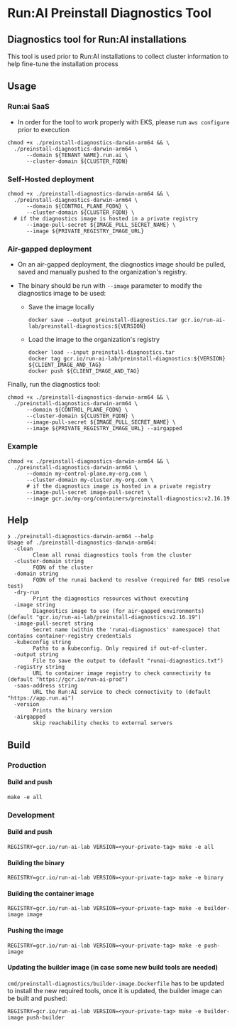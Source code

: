 # Run:AI Preinstall Diagnostics Tool

## Diagnostics tool for Run:AI installations
This tool is used prior to Run:AI installations to collect cluster information to
help fine-tune the installation process

## Usage

### Run:ai SaaS
- In order for the tool to work properly with EKS, please run `aws configure` prior to execution
```shell
chmod +x ./preinstall-diagnostics-darwin-arm64 && \
  ./preinstall-diagnostics-darwin-arm64 \
      --domain ${TENANT_NAME}.run.ai \
      --cluster-domain ${CLUSTER_FQDN}
```

### Self-Hosted deployment
```shell
chmod +x ./preinstall-diagnostics-darwin-arm64 && \ 
  ./preinstall-diagnostics-darwin-arm64 \
      --domain ${CONTROL_PLANE_FQDN} \
      --cluster-domain ${CLUSTER_FQDN} \
  # if the diagnostics image is hosted in a private registry
      --image-pull-secret ${IMAGE_PULL_SECRET_NAME} \
      --image ${PRIVATE_REGISTRY_IMAGE_URL}    
```

### Air-gapped deployment
- On an air-gapped deployment, the diagnostics image should be pulled, saved and manually pushed to the organization's registry.
- The binary should be run with `--image` parameter to modify the diagnostics image to be used:

  * Save the image locally
    ```
    docker save --output preinstall-diagnostics.tar gcr.io/run-ai-lab/preinstall-diagnostics:${VERSION}
    ```
  * Load the image to the organization's registry
     ```
     docker load --input preinstall-diagnostics.tar
     docker tag gcr.io/run-ai-lab/preinstall-diagnostics:${VERSION} ${CLIENT_IMAGE_AND_TAG} 
     docker push ${CLIENT_IMAGE_AND_TAG}
     ```
Finally, run the diagnostics tool:
```shell
chmod +x ./preinstall-diagnostics-darwin-arm64 && \ 
  ./preinstall-diagnostics-darwin-arm64 \
      --domain ${CONTROL_PLANE_FQDN} \
      --cluster-domain ${CLUSTER_FQDN} \
      --image-pull-secret ${IMAGE_PULL_SECRET_NAME} \
      --image ${PRIVATE_REGISTRY_IMAGE_URL} --airgapped    
```

### Example

```shell
chmod +x ./preinstall-diagnostics-darwin-arm64 && \ 
  ./preinstall-diagnostics-darwin-arm64 \
      --domain my-control-plane.my-org.com \
      --cluster-domain my-cluster.my-org.com \
      # if the diagnostics image is hosted in a private registry
      --image-pull-secret image-pull-secret \
      --image gcr.io/my-org/containers/preinstall-diagnostics:v2.16.19    
```

## Help
```
❯ ./preinstall-diagnostics-darwin-arm64 --help
Usage of ./preinstall-diagnostics-darwin-arm64:
  -clean
    	Clean all runai diagnostics tools from the cluster
  -cluster-domain string
    	FQDN of the cluster
  -domain string
    	FQDN of the runai backend to resolve (required for DNS resolve test)
  -dry-run
    	Print the diagnostics resources without executing
  -image string
    	Diagnostics image to use (for air-gapped environments) (default "gcr.io/run-ai-lab/preinstall-diagnostics:v2.16.19")
  -image-pull-secret string
    	Secret name (within the 'runai-diagnostics' namespace) that contains container-registry credentials
  -kubeconfig string
    	Paths to a kubeconfig. Only required if out-of-cluster.
  -output string
    	File to save the output to (default "runai-diagnostics.txt")
  -registry string
    	URL to container image registry to check connectivity to (default "https://gcr.io/run-ai-prod")
  -saas-address string
    	URL the Run:AI service to check connectivity to (default "https://app.run.ai")
  -version
    	Prints the binary version
  -airgapped
    	skip reachability checks to external servers 

```

## Build
  ### Production
  #### Build and push
  ```
  make -e all
  ```

### Development
  #### Build and push
  ```
  REGISTRY=gcr.io/run-ai-lab VERSION=<your-private-tag> make -e all
  ```
  #### Building the binary
  ```
  REGISTRY=gcr.io/run-ai-lab VERSION=<your-private-tag> make -e binary
  ```

  #### Building the container image
  ```
  REGISTRY=gcr.io/run-ai-lab VERSION=<your-private-tag> make -e builder-image image
  ```

  #### Pushing the image
  ```
  REGISTRY=gcr.io/run-ai-lab VERSION=<your-private-tag> make -e push-image
  ```

  #### Updating the builder image (in case some new build tools are needed)
  `cmd/preinstall-diagnostics/builder-image.Dockerfile` has to be updated to install the new required tools, once it is updated, the builder image can be built and pushed:
  ```
  REGISTRY=gcr.io/run-ai-lab VERSION=<your-private-tag> make -e builder-image push-builder
  ```
